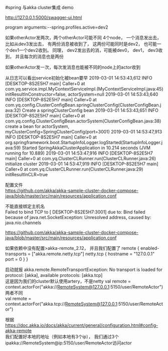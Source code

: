 #spring 与akka cluster集成 demo

http://127.0.0.1:5000/swagger-ui.html

  program arguments:--spring.profiles.active=dev2
  
  如果otherActor发两次，两个otherActor可能不同
  4个node， 一个消息发出去，比如从dev3发出去， 有两份消息被收到了， 这两份可能同时是dev2， 也可能一个dev1一个dev2收到。
  同理， dev2发出去的消，可能被dev0， dev1， dev3收到， 并且每次的消息也是两份
  
  如果otherActor发一次，每次发消息也能被不同的node上的actor收到
  
  从日志可以看出service初始化被bean要早
  2019-03-01 14:53:43,612 INFO  [DESKTOP-8S2E5H7 main] Caller+0	 at com.yq.service.impl.MyContextServiceImpl.<init>(MyContextServiceImpl.java:45)
  initResultInConstructor=false, actorSystem=null
  2019-03-01 14:53:43,640 INFO  [DESKTOP-8S2E5H7 main] Caller+0	 at com.yq.config.ClusterConfigBean.springClusterConfig(ClusterConfigBean.java:32)
  Create a springClusterConfig bean
  2019-03-01 14:53:43,651 INFO  [DESKTOP-8S2E5H7 main] Caller+0	 at com.yq.config.ClusterConfigBean.actorSystem(ClusterConfigBean.java:38)
  create a bean for actorSystem, myClusterConfig=SpringClusterConfig(port=3001)
  2019-03-01 14:53:47,913 INFO  [DESKTOP-8S2E5H7 main] Caller+0	 at org.springframework.boot.StartupInfoLogger.logStarted(StartupInfoLogger.java:59)
  Started SpringAkkaClusterApplication in 10.214 seconds (JVM running for 10.889)
  2019-03-01 14:53:47,916 INFO  [DESKTOP-8S2E5H7 main] Caller+0	 at com.yq.ClusterCLRunner.run(ClusterCLRunner.java:26)
  initialize cluster 
  2019-03-01 14:53:47,919 INFO  [DESKTOP-8S2E5H7 main] Caller+0	 at com.yq.ClusterCLRunner.run(ClusterCLRunner.java:29)
  initResultInCLR=true
  
  配置文件  
  https://github.com/akka/akka-sample-cluster-docker-compose-java/blob/master/src/main/resources/application.conf  
  
  不能直接绑定主机名  
  Failed to bind TCP to [ DESKTOP-8S2E5H7:3001] due to: Bind failed because of java.net.SocketException: Unresolved address, caused by: java.nio.channels  
  
  https://github.com/akka/akka-sample-cluster-docker-compose-java/blob/master/src/main/resources/application.conf  
  
  如果依赖中没有配置>akka-remote_2.12， 并且我们配置了
    remote {
      enabled-transports = ["akka.remote.netty.tcp"]
      netty.tcp {
        hostname = "127.0.0.1"
        port = 0
      }
   }
  
  启动就报
  akka.remote.RemoteTransportException: No transport is loaded for protocol: [akka], available protocols: [akka.tcp]  
  这是因为我们的cluster默认使用artery，不是netty
  val remote = context.actorFor("akka://RemoteSystem@127.0.0.1:5150/user/RemoteActor")
  两者不同  
  val remote = context.actorFor("akka.tcp://RemoteSystem@127.0.0.1:5150/user/RemoteActor")  
  
  
  根据  
  https://doc.akka.io/docs/akka/current/general/configuration.html#config-akka-remote  
  我们配置好本地的地址（例如本地有3个ip）， 我们通过3个ipakka://RemoteSystem@ip:5150/user/RemoteActor访问actor  
    
    